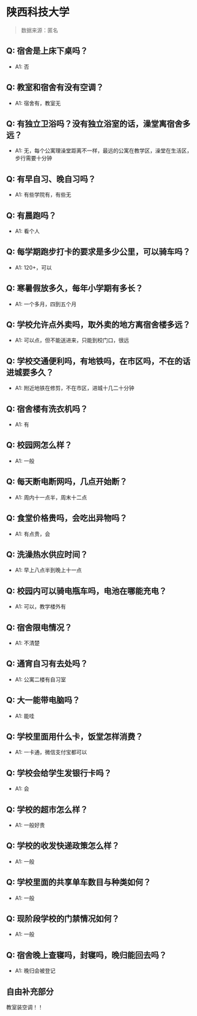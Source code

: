 # 陕西科技大学

> 数据来源：匿名

## Q: 宿舍是上床下桌吗？

- A1: 否

## Q: 教室和宿舍有没有空调？

- A1: 宿舍有，教室无

## Q: 有独立卫浴吗？没有独立浴室的话，澡堂离宿舍多远？

- A1: 无，每个公寓理澡堂距离不一样，最远的公寓在教学区，澡堂在生活区，步行需要十分钟

## Q: 有早自习、晚自习吗？

- A1: 有些学院有，有些无

## Q: 有晨跑吗？

- A1: 看个人

## Q: 每学期跑步打卡的要求是多少公里，可以骑车吗？

- A1: 120+，可以

## Q: 寒暑假放多久，每年小学期有多长？

- A1: 一个多月，四到五个月

## Q: 学校允许点外卖吗，取外卖的地方离宿舍楼多远？

- A1: 可以点，但不能送进来，只能到校门口，很远

## Q: 学校交通便利吗，有地铁吗，在市区吗，不在的话进城要多久？

- A1: 附近地铁在修剪，不在市区，进城十几二十分钟

## Q: 宿舍楼有洗衣机吗？

- A1: 有

## Q: 校园网怎么样？

- A1: 一般

## Q: 每天断电断网吗，几点开始断？

- A1: 周内十一点半，周末十二点

## Q: 食堂价格贵吗，会吃出异物吗？

- A1: 有点贵，会

## Q: 洗澡热水供应时间？

- A1: 早上八点半到晚上十一点

## Q: 校园内可以骑电瓶车吗，电池在哪能充电？

- A1: 可以，教学楼外有

## Q: 宿舍限电情况？

- A1: 不清楚

## Q: 通宵自习有去处吗？

- A1: 公寓二楼有自习室

## Q: 大一能带电脑吗？

- A1: 能哇

## Q: 学校里面用什么卡，饭堂怎样消费？

- A1: 一卡通，微信支付宝都可以

## Q: 学校会给学生发银行卡吗？

- A1: 会

## Q: 学校的超市怎么样？

- A1: 一般好贵

## Q: 学校的收发快递政策怎么样？

- A1: 一般

## Q: 学校里面的共享单车数目与种类如何？

- A1: 一般

## Q: 现阶段学校的门禁情况如何？

- A1: 一般

## Q: 宿舍晚上查寝吗，封寝吗，晚归能回去吗？

- A1: 晚归会被登记

## 自由补充部分

教室装空调！！